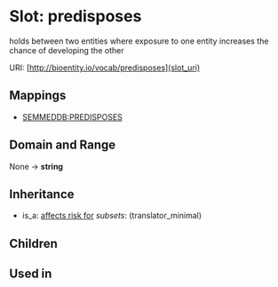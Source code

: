 # Slot: predisposes


holds between two entities where exposure to one entity increases the chance of developing the other

URI: [http://bioentity.io/vocab/predisposes](slot_uri)
## Mappings

 * [SEMMEDDB:PREDISPOSES](http://purl.obolibrary.org/obo/SEMMEDDB_PREDISPOSES)
## Domain and Range

None -> **string**
## Inheritance

 *  is_a: [affects risk for](affects_risk_for.md) *subsets*: (translator_minimal)
## Children

## Used in

